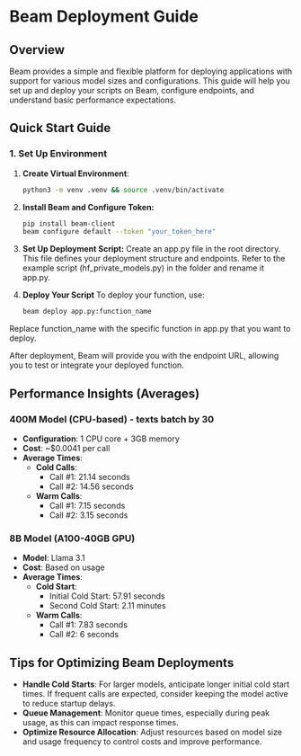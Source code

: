 # Beam Deployment Guide

## Overview

Beam provides a simple and flexible platform for deploying applications with support for various model sizes and configurations. This guide will help you set up and deploy your scripts on Beam, configure endpoints, and understand basic performance expectations.

## Quick Start Guide

### 1. Set Up Environment

1. **Create Virtual Environment**:

   ```bash
   python3 -m venv .venv && source .venv/bin/activate

3. **Install Beam and Configure Token:**
   
    ```bash
    pip install beam-client
    beam configure default --token "your_token_here"

3. **Set Up Deployment Script:** Create an app.py file in the root directory. This file defines your deployment structure and endpoints.
  Refer to the example script (hf_private_models.py) in the folder and rename it app.py.

4. **Deploy Your Script** To deploy your function, use:
   
    ```bash
    beam deploy app.py:function_name

Replace function_name with the specific function in app.py that you want to deploy.

After deployment, Beam will provide you with the endpoint URL, allowing you to test or integrate your deployed function.

## Performance Insights (Averages)

### 400M Model (CPU-based) - texts batch by 30
- **Configuration**: 1 CPU core + 3GB memory
- **Cost**: ~$0.0041 per call
- **Average Times**:
  - **Cold Calls**:
    - Call #1: 21.14 seconds
    - Call #2: 14.56 seconds
  - **Warm Calls**:
    - Call #1: 7.15 seconds
    - Call #2: 3.15 seconds

### 8B Model (A100-40GB GPU)
- **Model**: Llama 3.1
- **Cost**: Based on usage
- **Average Times**:
  - **Cold Start**:
    - Initial Cold Start: 57.91 seconds
    - Second Cold Start: 2.11 minutes
  - **Warm Calls**:
    - Call #1: 7.83 seconds
    - Call #2: 6 seconds

## Tips for Optimizing Beam Deployments

- **Handle Cold Starts**: For larger models, anticipate longer initial cold start times. If frequent calls are expected, consider keeping the model active to reduce startup delays.
- **Queue Management**: Monitor queue times, especially during peak usage, as this can impact response times.
- **Optimize Resource Allocation**: Adjust resources based on model size and usage frequency to control costs and improve performance.
